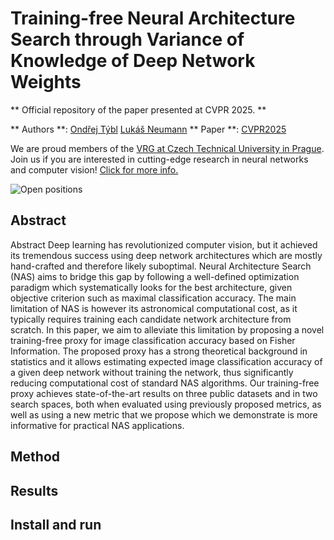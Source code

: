 # Training-free Neural Architecture Search through Variance of Knowledge of Deep Network Weights

** Official repository of the paper presented at CVPR 2025. **

** Authors **: [Ondřej Týbl](https://fel.cvut.cz/en/faculty/people/33156-ondrej-tybl) [Lukáš Neumann](https://cmp.felk.cvut.cz/~neumann/projects.html)
** Paper **: [CVPR2025](https://openaccess.thecvf.com/content/CVPR2025/papers/Tybl_Training-free_Neural_Architecture_Search_through_Variance_of_Knowledge_of_Deep_CVPR_2025_paper.pdf)

We are proud members of the [VRG at Czech Technical University in Prague](https://vrg.fel.cvut.cz). Join us if you are interested in cutting-edge research in neural networks and computer vision! [Click for more info.](https://cmp.felk.cvut.cz/~neumann/projects.html)

![Open positions](figures/positions.png)

## Abstract

Abstract
Deep learning has revolutionized computer vision, but it achieved its tremendous success using deep network architectures which are mostly hand-crafted and therefore
likely suboptimal. Neural Architecture Search (NAS) aims
to bridge this gap by following a well-defined optimization
paradigm which systematically looks for the best architecture, given objective criterion such as maximal classification accuracy. The main limitation of NAS is however its
astronomical computational cost, as it typically requires
training each candidate network architecture from scratch.
In this paper, we aim to alleviate this limitation by
proposing a novel training-free proxy for image classification accuracy based on Fisher Information. The proposed
proxy has a strong theoretical background in statistics and
it allows estimating expected image classification accuracy
of a given deep network without training the network, thus
significantly reducing computational cost of standard NAS
algorithms.
Our training-free proxy achieves state-of-the-art results
on three public datasets and in two search spaces, both
when evaluated using previously proposed metrics, as well
as using a new metric that we propose which we demonstrate is more informative for practical NAS applications.

## Method

## Results

## Install and run
